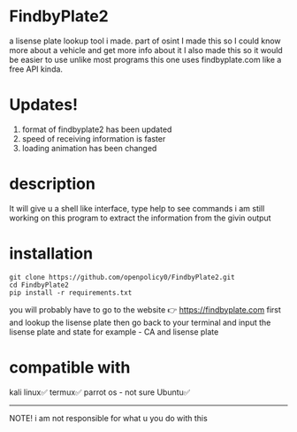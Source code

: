 # FindbyPlate2
a lisense plate lookup tool i made. part of osint
I made this so I could know more about a vehicle and get more info about it
I also made this so it would be easier to use unlike most programs this one uses findbyplate.com 
like a free API kinda.

# Updates!
1. format of findbyplate2 has been updated
2. speed of receiving information is faster
3. loading animation has been changed

# description
It will give u a shell like interface, type help to see commands 
i am still working on this program to extract the information from the givin output

# installation
```
git clone https://github.com/openpolicy0/FindbyPlate2.git
cd FindbyPlate2
pip install -r requirements.txt
```

you will probably have to go to the website 👉 https://findbyplate.com first and lookup the lisense plate then go back to your terminal and input the lisense plate and state for example - CA and lisense plate

# compatible with
kali linux✅️
termux✅️
parrot os - not sure
Ubuntu✅️


----------------------------------------------------------------------------------------------------------------------
NOTE! i am not responsible for what u you do with this
